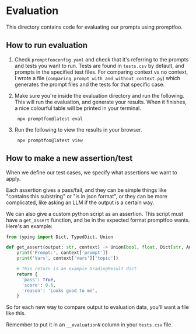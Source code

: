 # Evaluation

This directory contains code for evaluating our prompts using promptfoo.

## How to run evaluation

1. Check `promptfooconfig.yaml` and check that it's referring to the prompts and tests you want to run.
Tests are found in `tests.csv` by default, and prompts in the specified test files.
For comparing context vs no context, I wrote a file (`comparing_prompt_with_and_without_context.py`) which generates the prompt files and the tests for that specific case.
2. Make sure you're inside the evaluation directory and run the following. This will run the evaluation, and generate your results.
When it finishes, a nice colourful table will be printed in your terminal.

        npx promptfoo@latest eval

3. Run the following to view the results in your browser.

        npx promptfoo@latest view


## How to make a new assertion/test
When we define our test cases, we specify what assertions we want to apply.

Each assertion gives a pass/fail, and they can be simple things like "contains this substring" or "is in json format", or they can be more complicated, like asking an LLM if the output is a certain way.

We can also give a custom python script as an assertion.
This script must have a `get_assert` function, and be in the expected format promptfoo wants.
Here's an example:

```python
from typing import Dict, TypedDict, Union

def get_assert(output: str, context) -> Union[bool, float, Dict[str, Any]]:
    print('Prompt:', context['prompt'])
    print('Vars', context['vars']['topic'])

    # This return is an example GradingResult dict
    return {
      'pass': True,
      'score': 0.6,
      'reason': 'Looks good to me',
    }
```

So for each new way to compare output to evaluation data, you'll want a file like this.

Remember to put it in an `__evaluationN` column in your `tests.csv` file.